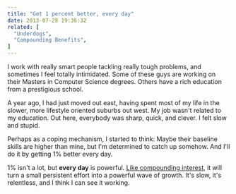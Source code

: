 ```yaml
---
title: "Get 1 percent better, every day"
date: 2013-07-28 19:36:32
related: [
  "Underdogs",
  "Compounding Benefits",
]
---
```


I work with really smart people tackling really tough problems, and sometimes I feel totally intimidated. Some of these guys are working on their Masters in Computer Science degrees. Others have a rich education from a prestigious school.

A year ago, I had just moved out east, having spent most of my life in the slower, more lifestyle oriented suburbs out west. My job wasn't related to my education. Out here, everybody was sharp, quick, and clever. I felt slow and stupid.

Perhaps as a coping mechanism, I started to think: Maybe their baseline skills are higher than mine, but I'm determined to catch up somehow. And I'll do it by getting 1% better every day.

1% isn't a lot, but <strong>every day</strong> is powerful. [Like compounding interest](https://www.bryanbraun.com/2015/11/17/compounding-benefits/), it will turn a small persistent effort into a powerful wave of growth. It's slow, it's relentless, and I think I can see it working.
